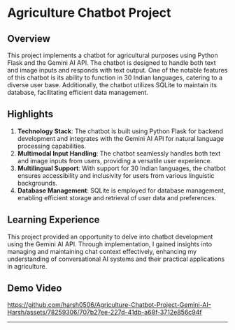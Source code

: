 # Agriculture Chatbot Project

## Overview
This project implements a chatbot for agricultural purposes using Python Flask and the Gemini AI API. The chatbot is designed to handle both text and image inputs and responds with text output. One of the notable features of this chatbot is its ability to function in 30 Indian languages, catering to a diverse user base. Additionally, the chatbot utilizes SQLite to maintain its database, facilitating efficient data management.

## Highlights
1. **Technology Stack**: The chatbot is built using Python Flask for backend development and integrates with the Gemini AI API for natural language processing capabilities.
2. **Multimodal Input Handling**: The chatbot seamlessly handles both text and image inputs from users, providing a versatile user experience.
3. **Multilingual Support**: With support for 30 Indian languages, the chatbot ensures accessibility and inclusivity for users from various linguistic backgrounds.
4. **Database Management**: SQLite is employed for database management, enabling efficient storage and retrieval of user data and preferences.

## Learning Experience
This project provided an opportunity to delve into chatbot development using the Gemini AI API. Through implementation, I gained insights into managing and maintaining chat context effectively, enhancing my understanding of conversational AI systems and their practical applications in agriculture.

## Demo Video


https://github.com/harsh0506/Agriculture-Chatbot-Project-Gemini-AI-Harsh/assets/78259306/707b27ee-227d-41db-a68f-3712e856c94f



---

